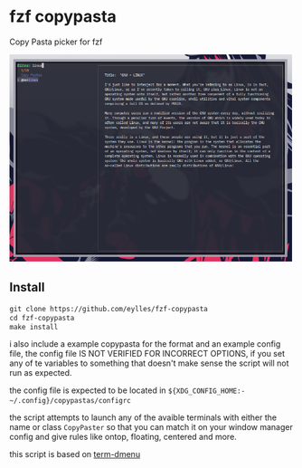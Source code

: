 # fzf copypasta

Copy Pasta picker for fzf

<img src="./Screenshot.png" width="500">

## Install

```
git clone https://github.com/eylles/fzf-copypasta
cd fzf-copypasta
make install
```

i also include a example copypasta for the format and an example config file, the config file IS
NOT VERIFIED FOR INCORRECT OPTIONS, if you set any of te variables to something that doesn't make
sense the script will not run as expected.

the config file is expected to be located in `${XDG_CONFIG_HOME:-~/.config}/copypastas/configrc`

the script attempts to launch any of the avaible terminals with either the name or class
`CopyPaster` so that you can match it on your window manager config and give rules like ontop,
floating, centered and more.


this script is based on [term-dmenu](https://github.com/Seirdy/term-dmenu)
